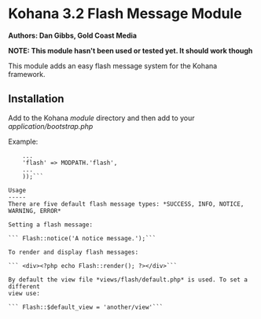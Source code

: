 Kohana 3.2 Flash Message Module
===========================
**Authors: Dan Gibbs, Gold Coast Media**

**NOTE: This module hasn't been used or tested yet. It should work though**

This module adds an easy flash message system for the Kohana framework.

Installation
-----------
Add to the Kohana *module* directory and then add to your *application/bootstrap.php*

Example:

```Kohana::modules(array(
	...
	'flash' => MODPATH.'flash',
	...
	));```

Usage
-----
There are five default flash message types: *SUCCESS, INFO, NOTICE, WARNING, ERROR*

Setting a flash message:

```	Flash::notice('A notice message.');```

To render and display flash messages:

```	<div><?php echo Flash::render(); ?></div>```

By default the view file *views/flash/default.php* is used. To set a different
view use:

```	Flash::$default_view = 'another/view'```

